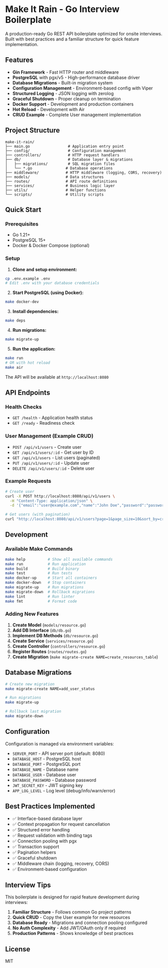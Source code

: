 # Make It Rain - Go Interview Boilerplate

A production-ready Go REST API boilerplate optimized for onsite interviews. Built with best practices and a familiar structure for quick feature implementation.

## Features

- **Gin Framework** - Fast HTTP router and middleware
- **PostgreSQL** with pgx/v5 - High-performance database driver
- **Database Migrations** - Built-in migration system
- **Configuration Management** - Environment-based config with Viper
- **Structured Logging** - JSON logging with zerolog
- **Graceful Shutdown** - Proper cleanup on termination
- **Docker Support** - Development and production containers
- **Hot Reload** - Development with Air
- **CRUD Example** - Complete User management implementation

## Project Structure

```
make-it-rain/
├── main.go                 # Application entry point
├── config/                 # Configuration management
├── controllers/            # HTTP request handlers
├── db/                     # Database layer & migrations
│   ├── migrations/         # SQL migration files
│   └── *.go               # Database operations
├── middleware/            # HTTP middleware (logging, CORS, recovery)
├── models/                # Data structures
├── routes/                # API route definitions
├── services/              # Business logic layer
├── utils/                 # Helper functions
└── scripts/               # Utility scripts
```

## Quick Start

### Prerequisites

- Go 1.21+
- PostgreSQL 15+
- Docker & Docker Compose (optional)

### Setup

1. **Clone and setup environment:**
```bash
cp .env.example .env
# Edit .env with your database credentials
```

2. **Start PostgreSQL (using Docker):**
```bash
make docker-dev
```

3. **Install dependencies:**
```bash
make deps
```

4. **Run migrations:**
```bash
make migrate-up
```

5. **Run the application:**
```bash
make run
# OR with hot reload
make air
```

The API will be available at `http://localhost:8080`

## API Endpoints

### Health Checks
- `GET /health` - Application health status
- `GET /ready` - Readiness check

### User Management (Example CRUD)
- `POST /api/v1/users` - Create user
- `GET /api/v1/users/:id` - Get user by ID
- `GET /api/v1/users` - List users (paginated)
- `PUT /api/v1/users/:id` - Update user
- `DELETE /api/v1/users/:id` - Delete user

### Example Requests

```bash
# Create user
curl -X POST http://localhost:8080/api/v1/users \
  -H "Content-Type: application/json" \
  -d '{"email":"user@example.com","name":"John Doe","password":"password123"}'

# Get users (with pagination)
curl "http://localhost:8080/api/v1/users?page=1&page_size=10&sort_by=created_at&sort_order=desc"
```

## Development

### Available Make Commands

```bash
make help          # Show all available commands
make run           # Run application
make build         # Build binary
make test          # Run tests
make docker-up     # Start all containers
make docker-down   # Stop containers
make migrate-up    # Run migrations
make migrate-down  # Rollback migrations
make lint          # Run linter
make fmt           # Format code
```

### Adding New Features

1. **Create Model** (`models/resource.go`)
2. **Add DB Interface** (`db/db.go`)
3. **Implement DB Methods** (`db/resource.go`)
4. **Create Service** (`services/resource.go`)
5. **Create Controller** (`controllers/resource.go`)
6. **Register Routes** (`routes/routes.go`)
7. **Create Migration** (`make migrate-create NAME=create_resources_table`)

## Database Migrations

```bash
# Create new migration
make migrate-create NAME=add_user_status

# Run migrations
make migrate-up

# Rollback last migration
make migrate-down
```

## Configuration

Configuration is managed via environment variables:

- `SERVER_PORT` - API server port (default: 8080)
- `DATABASE_HOST` - PostgreSQL host
- `DATABASE_PORT` - PostgreSQL port
- `DATABASE_NAME` - Database name
- `DATABASE_USER` - Database user
- `DATABASE_PASSWORD` - Database password
- `JWT_SECRET_KEY` - JWT signing key
- `APP_LOG_LEVEL` - Log level (debug/info/warn/error)

## Best Practices Implemented

- ✅ Interface-based database layer
- ✅ Context propagation for request cancellation
- ✅ Structured error handling
- ✅ Request validation with binding tags
- ✅ Connection pooling with pgx
- ✅ Transaction support
- ✅ Pagination helpers
- ✅ Graceful shutdown
- ✅ Middleware chain (logging, recovery, CORS)
- ✅ Environment-based configuration

## Interview Tips

This boilerplate is designed for rapid feature development during interviews:

1. **Familiar Structure** - Follows common Go project patterns
2. **Quick CRUD** - Copy the User example for new resources
3. **Database Ready** - Migrations and connection pooling configured
4. **No Auth Complexity** - Add JWT/OAuth only if required
5. **Production Patterns** - Shows knowledge of best practices

## License

MIT